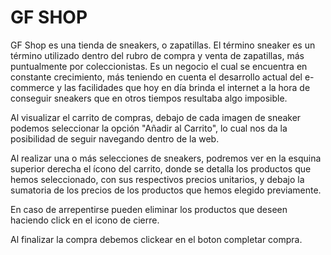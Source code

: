 # GF SHOP 

GF Shop es una tienda de sneakers, o zapatillas. El término sneaker es un término utilizado dentro del rubro de compra y venta de zapatillas, más puntualmente por coleccionistas. Es un negocio el cual se encuentra en constante crecimiento, más teniendo en cuenta el desarrollo actual del e-commerce y las facilidades que hoy en día brinda el internet a la hora de conseguir sneakers que en otros tiempos resultaba algo imposible. 


Al visualizar el carrito de compras, debajo de cada imagen de sneaker podemos seleccionar la opción "Añadir al Carrito", lo cual nos da la posibilidad de seguir navegando dentro de la web. 

Al realizar una o más selecciones de sneakers, podremos ver en la esquina superior derecha el ícono del carrito, donde se detalla los productos que hemos seleccionado, con sus respectivos precios unitarios, y debajo la sumatoria de los precios de los productos que hemos elegido previamente. 

En caso de arrepentirse pueden eliminar los productos que deseen haciendo click en el icono de cierre. 

Al finalizar la compra debemos clickear en el boton completar compra.





